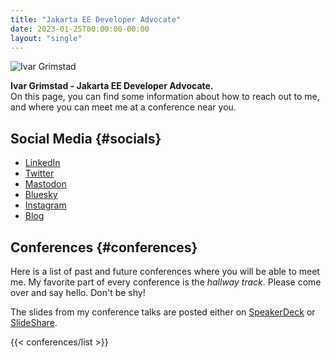 ```yaml
---
title: "Jakarta EE Developer Advocate"
date: 2023-01-25T00:00:00-00:00
layout: "single"
---
```


![Ivar Grimstad](https://github.com/ivargrimstad.png?size=90)

**Ivar Grimstad - Jakarta EE Developer Advocate.** \
On this page, you can find some information about how to reach out to me, and where you can meet me at a conference near you.

## Social Media {#socials}

- [LinkedIn](https://www.linkedin.com/in/ivargrimstad/)
- [Twitter](https://twitter.com/ivar_grimstad)
- [Mastodon](https://mastodon.social/@ivar_grimstad)
- [Bluesky](https://bsky.app/profile/ivargrimstad.bsky.social)
- [Instagram](https://www.instagram.com/ivargrimstad_official/)
- [Blog](https://blogs.eclipse.org/blogs/ivar-grimstad)

## Conferences {#conferences}

Here is a list of past and future conferences where you will be able to meet me. 
My favorite part of every conference is the *hallway track*.
Please come over and say hello. Don't be shy!

The slides from my conference talks are posted either on [SpeakerDeck](https://speakerdeck.com/ivargrimstad) or [SlideShare](https://www.slideshare.net/ivargrimstad).

{{< conferences/list >}}
